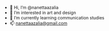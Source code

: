 - 👋 Hi, I’m @nanettaazalia
- 👀 I’m interested in art and design
- 🌱 I’m currently learning communication studies
- 📫 nanettaazalia@gmail.com

<!---
nanettaazalia/nanettaazalia is a ✨ special ✨ repository because its `README.md` (this file) appears on your GitHub profile.
You can click the Preview link to take a look at your changes.
--->
